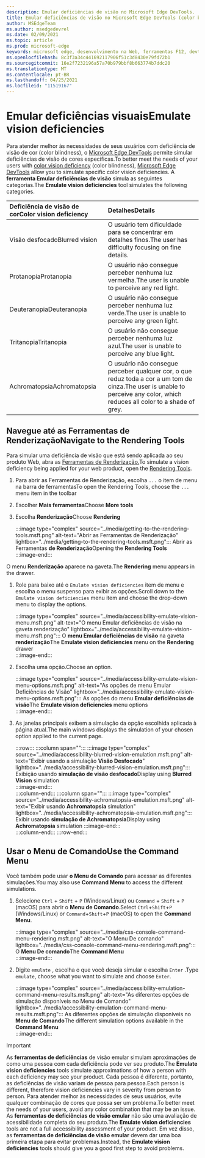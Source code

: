 ```yaml
---
description: Emular deficiências de visão no Microsoft Edge DevTools.
title: Emular deficiências de visão no Microsoft Edge DevTools (color blindness)
author: MSEdgeTeam
ms.author: msedgedevrel
ms.date: 02/09/2021
ms.topic: article
ms.prod: microsoft-edge
keywords: microsoft edge, desenvolvimento na Web, ferramentas F12, devtools
ms.openlocfilehash: 8c3f3a34c441692117906f51c3d8430e79fd72b1
ms.sourcegitcommit: 16e2f7232196a57a70b979bbf8b663774b7ddc20
ms.translationtype: MT
ms.contentlocale: pt-BR
ms.lasthandoff: 04/25/2021
ms.locfileid: "11519167"
---
```

# <a name="emulate-vision-deficiencies"></a><span data-ttu-id="b436f-104">Emular deficiências visuais</span><span class="sxs-lookup"><span data-stu-id="b436f-104">Emulate vision deficiencies</span></span>

<span data-ttu-id="b436f-105">Para atender melhor às necessidades [][ColorblindawarenessMain] de seus usuários com deficiência de visão de cor \(color blindness\), o [Microsoft Edge DevTools][DevtoolsIndex] permite simular deficiências de visão de cores específicas.</span><span class="sxs-lookup"><span data-stu-id="b436f-105">To better meet the needs of your users with [color vision deficiency][ColorblindawarenessMain] \(color blindness\), [Microsoft Edge DevTools][DevtoolsIndex] allow you to simulate specific color vision deficiencies.</span></span>  <span data-ttu-id="b436f-106">A **ferramenta Emular deficiências de visão** simula as seguintes categorias.</span><span class="sxs-lookup"><span data-stu-id="b436f-106">The **Emulate vision deficiencies** tool simulates the following categories.</span></span>  

| <span data-ttu-id="b436f-107">Deficiência de visão de cor</span><span class="sxs-lookup"><span data-stu-id="b436f-107">Color vision deficiency</span></span> | <span data-ttu-id="b436f-108">Detalhes</span><span class="sxs-lookup"><span data-stu-id="b436f-108">Details</span></span> |  
|:--- |:--- |  
| <span data-ttu-id="b436f-109">Visão desfocado</span><span class="sxs-lookup"><span data-stu-id="b436f-109">Blurred vision</span></span> | <span data-ttu-id="b436f-110">O usuário tem dificuldade para se concentrar em detalhes finos.</span><span class="sxs-lookup"><span data-stu-id="b436f-110">The user has difficulty focusing on fine details.</span></span> |  
| <span data-ttu-id="b436f-111">Protanopia</span><span class="sxs-lookup"><span data-stu-id="b436f-111">Protanopia</span></span> | <span data-ttu-id="b436f-112">O usuário não consegue perceber nenhuma luz vermelha.</span><span class="sxs-lookup"><span data-stu-id="b436f-112">The user is unable to perceive any red light.</span></span> |  
| <span data-ttu-id="b436f-113">Deuteranopia</span><span class="sxs-lookup"><span data-stu-id="b436f-113">Deuteranopia</span></span> | <span data-ttu-id="b436f-114">O usuário não consegue perceber nenhuma luz verde.</span><span class="sxs-lookup"><span data-stu-id="b436f-114">The user is unable to perceive any green light.</span></span> |  
| <span data-ttu-id="b436f-115">Tritanopia</span><span class="sxs-lookup"><span data-stu-id="b436f-115">Tritanopia</span></span> | <span data-ttu-id="b436f-116">O usuário não consegue perceber nenhuma luz azul.</span><span class="sxs-lookup"><span data-stu-id="b436f-116">The user is unable to perceive any blue light.</span></span> |  
| <span data-ttu-id="b436f-117">Achromatopsia</span><span class="sxs-lookup"><span data-stu-id="b436f-117">Achromatopsia</span></span> | <span data-ttu-id="b436f-118">O usuário não consegue perceber qualquer cor, o que reduz toda a cor a um tom de cinza.</span><span class="sxs-lookup"><span data-stu-id="b436f-118">The user is unable to perceive any color, which reduces all color to a shade of grey.</span></span> |  

## <a name="navigate-to-the-rendering-tools"></a><span data-ttu-id="b436f-119">Navegue até as Ferramentas de Renderização</span><span class="sxs-lookup"><span data-stu-id="b436f-119">Navigate to the Rendering Tools</span></span>  

<span data-ttu-id="b436f-120">Para simular uma deficiência de visão que está sendo aplicada ao seu produto Web, abra as [Ferramentas de Renderização.][DevtoolsRenderingToolsIndex]</span><span class="sxs-lookup"><span data-stu-id="b436f-120">To simulate a vision deficiency being applied for your web product, open the [Rendering Tools][DevtoolsRenderingToolsIndex].</span></span>  

1.  <span data-ttu-id="b436f-121">Para abrir as Ferramentas de Renderização, escolha `...` o item de menu na barra de ferramentas</span><span class="sxs-lookup"><span data-stu-id="b436f-121">To open the Rendering Tools, choose the `...` menu item in the toolbar</span></span>  
1.  <span data-ttu-id="b436f-122">Escolher **Mais ferramentas**</span><span class="sxs-lookup"><span data-stu-id="b436f-122">Choose **More tools**</span></span>  
1.  <span data-ttu-id="b436f-123">Escolha **Renderização**</span><span class="sxs-lookup"><span data-stu-id="b436f-123">Choose **Rendering**</span></span>  
    
    :::image type="complex" source="../media/getting-to-the-rendering-tools.msft.png" alt-text="Abrir as Ferramentas de Renderização" lightbox="../media/getting-to-the-rendering-tools.msft.png":::
       <span data-ttu-id="b436f-125">Abrir as Ferramentas **de Renderização**</span><span class="sxs-lookup"><span data-stu-id="b436f-125">Opening the **Rendering Tools**</span></span>  
    :::image-end:::  

<span data-ttu-id="b436f-126">O menu **Renderização** aparece na gaveta.</span><span class="sxs-lookup"><span data-stu-id="b436f-126">The **Rendering** menu appears in the drawer.</span></span>  

1.  <span data-ttu-id="b436f-127">Role para baixo até o `Emulate vision deficiencies` item de menu e escolha o menu suspenso para exibir as opções.</span><span class="sxs-lookup"><span data-stu-id="b436f-127">Scroll down to the `Emulate vision deficiencies` menu item and choose the drop-down menu to display the options.</span></span>  
    
    :::image type="complex" source="../media/accessibility-emulate-vision-menu.msft.png" alt-text="O menu Emular deficiências de visão na gaveta renderização" lightbox="../media/accessibility-emulate-vision-menu.msft.png":::
       <span data-ttu-id="b436f-129">O **menu Emular deficiências de visão** na gaveta **renderização**</span><span class="sxs-lookup"><span data-stu-id="b436f-129">The **Emulate vision deficiencies** menu on the **Rendering** drawer</span></span>  
    :::image-end:::  
    
1.  <span data-ttu-id="b436f-130">Escolha uma opção.</span><span class="sxs-lookup"><span data-stu-id="b436f-130">Choose an option.</span></span>  
    
    :::image type="complex" source="../media/accessibility-emulate-vision-menu-options.msft.png" alt-text="As opções de menu Emular Deficiências de Visão" lightbox="../media/accessibility-emulate-vision-menu-options.msft.png":::
       <span data-ttu-id="b436f-132">As opções do menu **Emular deficiências de visão**</span><span class="sxs-lookup"><span data-stu-id="b436f-132">The **Emulate vision deficiencies** menu options</span></span>  
    :::image-end:::  
    
1.  <span data-ttu-id="b436f-133">As janelas principais exibem a simulação da opção escolhida aplicada à página atual.</span><span class="sxs-lookup"><span data-stu-id="b436f-133">The main windows displays the simulation of your chosen option applied to the current page.</span></span>  
    
    :::row:::
       :::column span="":::
          :::image type="complex" source="../media/accessibility-blurred-vision-emulation.msft.png" alt-text="Exibir usando a simulação **Visão Desfocado**" lightbox="../media/accessibility-blurred-vision-emulation.msft.png":::
             <span data-ttu-id="b436f-135">Exibição usando **simulação de visão desfocado**</span><span class="sxs-lookup"><span data-stu-id="b436f-135">Display using **Blurred Vision** simulation</span></span>  
          :::image-end:::  
       :::column-end:::
       :::column span="":::
          :::image type="complex" source="../media/accessibility-achromatopsia-emulation.msft.png" alt-text="Exibir usando **Achromatopsia** simulation" lightbox="../media/accessibility-achromatopsia-emulation.msft.png":::
             <span data-ttu-id="b436f-137">Exibir usando **simulação de Achromatopsia**</span><span class="sxs-lookup"><span data-stu-id="b436f-137">Display using **Achromatopsia** simulation</span></span> :::image-end:::  
       :::column-end:::
    :::row-end:::
    
## <a name="use-the-command-menu"></a><span data-ttu-id="b436f-138">Usar o Menu de Comando</span><span class="sxs-lookup"><span data-stu-id="b436f-138">Use the Command Menu</span></span>  

<span data-ttu-id="b436f-139">Você também pode usar **o Menu de Comando** para acessar as diferentes simulações.</span><span class="sxs-lookup"><span data-stu-id="b436f-139">You may also use **Command Menu** to access the different simulations.</span></span>  

1.  <span data-ttu-id="b436f-140">Selecione `Ctrl` + `Shift` + `P` \(Windows/Linux\) ou `Command` + `Shift` + `P` \(macOS\) para abrir o **Menu de Comando**.</span><span class="sxs-lookup"><span data-stu-id="b436f-140">Select `Ctrl`+`Shift`+`P` \(Windows/Linux\) or `Command`+`Shift`+`P` \(macOS\) to open the **Command Menu**.</span></span>  
    
    :::image type="complex" source="../media/css-console-command-menu-rendering.msft.png" alt-text="O Menu De comando" lightbox="../media/css-console-command-menu-rendering.msft.png":::
       <span data-ttu-id="b436f-142">O **Menu De comando**</span><span class="sxs-lookup"><span data-stu-id="b436f-142">The **Command Menu**</span></span>  
    :::image-end:::  
    
1.  <span data-ttu-id="b436f-143">Digite `emulate` , escolha o que você deseja simular e escolha `Enter` .</span><span class="sxs-lookup"><span data-stu-id="b436f-143">Type `emulate`, choose what you want to simulate and choose `Enter`.</span></span>  
    
    :::image type="complex" source="../media/accessibility-emulation-command-menu-results.msft.png" alt-text="As diferentes opções de simulação disponíveis no Menu de Comando" lightbox="../media/accessibility-emulation-command-menu-results.msft.png":::
       <span data-ttu-id="b436f-145">As diferentes opções de simulação disponíveis no **Menu de Comando**</span><span class="sxs-lookup"><span data-stu-id="b436f-145">The different simulation options available in the **Command Menu**</span></span>  
    :::image-end:::  
    
> [!IMPORTANT]
> <span data-ttu-id="b436f-146">As **ferramentas de deficiências** de visão emular simulam aproximações de como uma pessoa com cada deficiência pode ver seu produto.</span><span class="sxs-lookup"><span data-stu-id="b436f-146">The **Emulate vision deficiencies** tools simulate approximations of how a person with each deficiency may see your product.</span></span>  <span data-ttu-id="b436f-147">Cada pessoa é diferente, portanto, as deficiências de visão variam de pessoa para pessoa.</span><span class="sxs-lookup"><span data-stu-id="b436f-147">Each person is different, therefore vision deficiencies vary in severity from person to person.</span></span>  <span data-ttu-id="b436f-148">Para atender melhor às necessidades de seus usuários, evite qualquer combinação de cores que possa ser um problema.</span><span class="sxs-lookup"><span data-stu-id="b436f-148">To better meet the needs of your users, avoid any color combination that may be an issue.</span></span>  <span data-ttu-id="b436f-149">As **ferramentas de deficiências de visão emular** não são uma avaliação de acessibilidade completa do seu produto.</span><span class="sxs-lookup"><span data-stu-id="b436f-149">The **Emulate vision deficiencies** tools are not a full accessibility assessment of your product.</span></span>  <span data-ttu-id="b436f-150">Em vez disso, as **ferramentas de deficiências de visão emular** devem dar uma boa primeira etapa para evitar problemas.</span><span class="sxs-lookup"><span data-stu-id="b436f-150">Instead, the **Emulate vision deficiencies** tools should  give you a good first step to avoid problems.</span></span>  

<!-- links -->  

[DevToolsIndex]: ../index.md "Ferramentas de desenvolvedor do Microsoft Edge (Chromium) | Microsoft Docs"  
[DevtoolsRenderingToolsIndex]: ../rendering-tools/index.md "Analisar o desempenho do tempo de execução | Microsoft Docs"  

[ColorblindawarenessMain]: http://www.colourblindawareness.org "A organização Color Blind Awareness"  

[AmfcbMain]: https://www.amfcb.org "A American Foundation for the Color Blind (AFCB)"  
